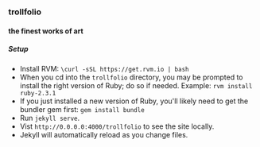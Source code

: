 ### trollfolio
#### the finest works of art

##### Setup
* Install RVM: `\curl -sSL https://get.rvm.io | bash`
* When you cd into the `trollfolio` directory, you may be prompted to install the right version of Ruby; do so if needed. Example: `rvm install ruby-2.3.1`
* If you just installed a new version of Ruby, you'll likely need to get the bundler gem first: `gem install bundle`
* Run `jekyll serve`. 
* Vist `http://0.0.0.0:4000/trollfolio` to see the site locally.
* Jekyll will automatically reload as you change files.
